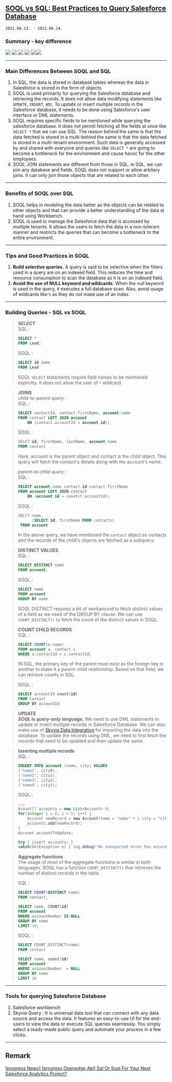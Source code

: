 ## [SOQL vs SQL: Best Practices to Query Salesforce Database](https://skyvia.com/blog/soql-vs-sql-best-practices-to-query-salesforce-database#:~:text=In%20SQL%2C%20the%20data%20is,like%20UPDATE%2C%20INSERT%2C%20etc.)  
`2022.06.13. - 2022.06.14.`

### Summary - key difference
![](../../../assets/sqlsoql/aggregates-group-by-order-by.png)
![](../../../assets/sqlsoql/filters.png)
![](../../../assets/sqlsoql/filters-(continued).png)
![](../../../assets/sqlsoql/inserts-updates-deletes.png)
![](../../../assets/sqlsoql/joins.png)![](../../../assets/sqlsoql/sqlsoql.png)

---

### Main Differences Between SOQL and SQL  
1. In SQL, the data is stored in database tables whereas the data in Salesforce is stored in the form of objects.  
2. SOQL is used primarily for querying the Salesforce database and retrieving the records. It does not allow data modifying statements like `UPDATE`, `INSERT`, etc. To update or insert multiple records in the Salesforce database, it needs to be done using Salesforce's user interface or DML statements.
3. SOQL requires specific fields to be mentioned while querying the salesforce database. It does not permit fetching all the fields at once like `SELECT *` that we can use SQL. The reason behind the same is that the data fetched is stored in a multi-behind the same is that the data fetched is stored in a multi-tenant environment. Such data is generally accessed by and shared with everyone and queries like `SELECT *` are going to become a bottleneck for the environment and cause havoc for the other employees.
4. SOQL JOIN statements are different from those in SQL. in SQL, we can join any database and fields. SOQL does not support or allow arbitary joins. It can only join those objects that are related to each other.   

---

### Benefits of SOQL over SQL
1. SOQL helps in modeling the data better as the objects can be related to other objects and that can provide a better understanding of the data at hand using Workbench.  
2. SOQL is used to manage the Salesforce data that is accessed by multiple tenants. It allows the users to fetch the data in a non-tolerant manner and restricts the queries that can become a bottleneck to the entire environment.  

---

### Tips and Good Practices in SOQL
1. **Build selective queries.** A query is said to be selective when the filters used in a query are on an indexed field. This reduces the time and resource consumption to scan the database as it is on an indexed field.  
2. **Avoid the use of NULL keyword and wildcards.** When the null keyword is used in the query, it executes a full database scan. Also, avoid usage of wildcards like `%` as they do not make use of an index.  

---

### Building Queries - SQL vs SOQL

> **SELECT**  
> SQL :  
> ```sql
> SELECT *
> FROM Lead;
> ```
> 
> SOQL :
> ```sql
> SELECT id name
> FROM Lead
> ```
>
> SOQL `SELECT` statements require field names to be mentioned explicitly. It does not allow the user of `*` wildcard.

> **JOINS**  
> _child-to-parent query_ :  
> SQL : 
> ```sql
> SELECT contactId, contact.firstName, account.name
> FROM contact LEFT JOIN account 
>     ON (contact.accountId = account.id);
> ```
> 
> SOQL : 
> ```sql
> SELCT id, firstName, lastName, account.name 
> FROM contact
> ```
>
> Here, account is the parent object and contact is the child object. 
> This query will fetch the contact's details along with the account's name.
>
> _parent-to-child query_ :   
> SQL :  
> ```sql
> SELECT account.name contact.id contact.firstName
> FROM account LEFT JOIN contact
>     ON (account.id = conatct.accountId);
> ```
> 
> SOQL :
> ```sql
> SELCT name, 
>       (SELECT id, firstName FROM contacts)
>  FROM account
> ```
> 
> In the above query, we have mentioned the `contact` object as contacts and the records of the child's objects are fetched as a subquery.

> **DISTINCT VALUES**  
> SQL :  
> ```sql
> SELECT DISTINCT name
> FROM account;
> ```
>
> SOQL :  
> ```sql
> SELECT name
> FROM account
> GROUP BY name
> ```
>
> SOQL DISTINCT requires a bit of workaround to fetch distinct values of a field as we need
> of the GROUP BY clause. We can use `COUNT_DISTINCT()` to fetch the count of the distinct values in SOQL.  

> **COUNT CHILD RECORDS**  
> SQL :  
> ```sql
> SELECT COUNT(a.name)
> FROM account a, contact c 
> WHERE a.contactId = c.contactId;
> ```
> 
> IN SQL, the primary key of the parent must exist as the foreign key in another to make it a parent-child relationship. 
> Based on that field, we can retrieve counts in SQL.  
> 
> SOQL :  
> ```sql
> SELECT accountId count(id)
> FROM Contact
> GROUP BY accountId
> ```

> **UPDATE**  
> _**SOQL is query-only language.**_ We need to use DML statements to update or insert multiple records in Salesforce Database. 
We can also make use of [Skyvia Data Integration](https://skyvia.com/data-integration/) for importing the data into the database. 
To update the records using DML, we need to first fetch the records that need to be updated and then update the same.  

> **Inserting multiple records**  
> SQL :  
> ```sql
> INSERT INTO account (name, city) VALUES 
> ('name1', city0), 
> ('name2', city1),
> ('name3', city2),
> ('name4', city3);   
> ```
> 
> SOQL :  
> ```java
> ...
> Acount[] accounts = new List<Account> 0;
> for(Integer i = 0; i < 5; i++) {
>     Account newRecord = new Account(name = "name" + i city = "city" + i + 1);
>     accounts.add(newRecord);
> }
> Account accountToUpdate;
> 
> try { insert accounts; } 
> catch(DmlException e) { log.debug("An unexpected error has occured while inserting new data" + e); }
> ```

> **Aggregate functions**  
> The usage of most of the aggregate functions is similar in both languages.
> SOQL has a function `COUNT_DISTINCT()` that retrieves the number of distinct records in the table.  
> 
> SQL :  
> ```sql
> SELECT COUNT(DISTINCT name)
> FROM contact;
> ```
>
> ```sql
> SELECT name, COUNT(id)
> FROM account
> WHERE accountNumber IS NULL
> GROUP BY name
> LIMIT 10;
> ```
> 
> SOQL :  
> ```sql
> SELECT COUNT_DISTINCT(name)
> FROM contact
> ```
> 
> ```sql
> SELECT name, count(id)
> FROM account
> WHERE accountNumber  = NULL 
> GROUP BY name 
> LIMIT 10
> ```

---

### Tools for querying Salesforce Database
1. Salesforce workbench
2. Skyvia Query : It is universal data tool that can connect with any data source and access the data.
It features an easy-to-use UI for the end-users to view the data or execute SQL queries seamlessly. 
You simply select a ready-made public query and automate your process in a few clicks.

---

## Remark
[[progress News] [progress Openedge Abl] Sql Or Soql For Your Next Salesforce Analytics Project?](https://www.progresstalk.com/threads/progress-news-progress-openedge-abl-sql-or-soql-for-your-next-salesforce-analytics-project.156435/)


